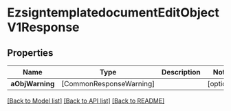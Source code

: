 # EzsigntemplatedocumentEditObjectV1Response

## Properties
Name | Type | Description | Notes
------------ | ------------- | ------------- | -------------
**aObjWarning** | [CommonResponseWarning] |  | [optional] 

[[Back to Model list]](../README.md#documentation-for-models) [[Back to API list]](../README.md#documentation-for-api-endpoints) [[Back to README]](../README.md)


